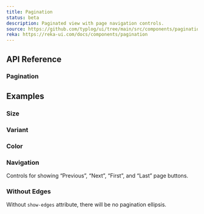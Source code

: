 ```yaml
---
title: Pagination
status: beta
description: Paginated view with page navigation controls.
source: https://github.com/typlog/ui/tree/main/src/components/pagination
reka: https://reka-ui.com/docs/components/pagination
---
```


<Example name="pagination/Overview.vue" />

## API Reference

### Pagination

<PropsTable name="Pagination" />

## Examples

### Size

<Example name="pagination/Size.vue" />

### Variant

<Example name="pagination/Variant.vue" />

### Color

<Example name="pagination/Color.vue" />

### Navigation

Controls for showing “Previous”, “Next”, “First”, and “Last” page buttons.

<Example name="pagination/Navigation.vue" />

### Without Edges

Without `show-edges` attribute, there will be no pagination ellipsis.

<Example name="pagination/WithoutEdges.vue" />

